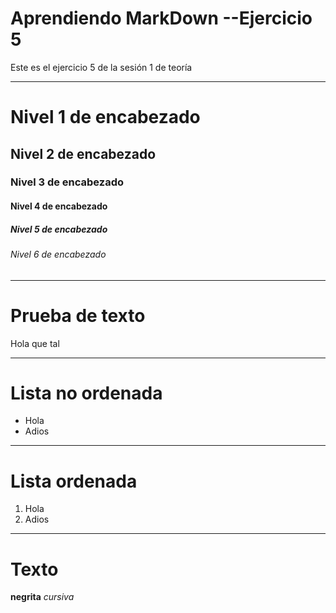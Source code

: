 # Aprendiendo MarkDown --Ejercicio 5
Este es el ejercicio 5 de la sesión 1 de teoría 
***
# Nivel 1 de encabezado
## Nivel 2 de encabezado
### Nivel 3 de encabezado
#### Nivel 4 de encabezado
##### Nivel 5 de encabezado
###### Nivel 6 de encabezado
***
# Prueba de texto 
Hola que tal 
***

# Lista no ordenada
* Hola
* Adios 
***
# Lista ordenada
1. Hola
2. Adios 

***
# Texto
**negrita**
*cursiva*